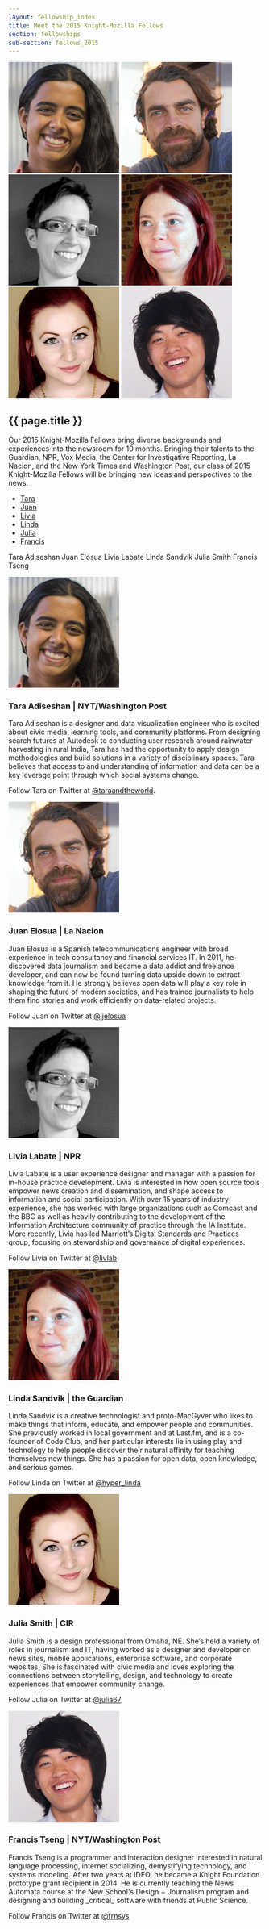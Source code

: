 ```yaml
---
layout: fellowship_index
title: Meet the 2015 Knight-Mozilla Fellows
section: fellowships
sub-section: fellows_2015
---
```

<div id="picwrap">
<img src="/media/img/fellows/2015-fellows/tara220.jpg" class="frontpic" alt="Tara Adiseshan">
<img src="/media/img/fellows/2015-fellows/juan220.jpg" class="frontpic" alt="Juan Elosua">
<img src="/media/img/fellows/2015-fellows/livia220.jpg" class="frontpic" alt="Livia Labate">
<img src="/media/img/fellows/2015-fellows/linda220.jpg" class="frontpic" alt="Linda Sandvik">
<img src="/media/img/fellows/2015-fellows/julia220.jpg" class="frontpic" alt="Julia Smith">
<img src="/media/img/fellows/2015-fellows/francis220.jpg" class="frontpic" alt="Francis Tseng">
<!--<p class="caption" style="margin-top: 8px; margin-right: 20px;"><a href="2014meet.html">Meet our 2015 Knight Mozilla Fellows</a> as they hack the news around the world. </p>-->
</div>
<h2>{{ page.title }}</h2>
<p class="bodybig">Our 2015 Knight-Mozilla Fellows bring diverse backgrounds and experiences into the newsroom for 10 months. Bringing their talents to the Guardian, NPR, Vox Media, the Center for Investigative Reporting, La Nacion, and the New York Times and  Washington Post, our class of 2015 Knight-Mozilla Fellows will be bringing new ideas and perspectives to the news.</p>
<ul class="fellowslist">
<li><a href="#tara">Tara</a>
<li><a href="#juan">Juan</a>
<li><a href="#livia">Livia</a>
<li><a href="#linda">Linda</a>
<li><a href="#julia">Julia</a>
<li><a href="#francis">Francis</a>
</ul>
Tara Adiseshan
Juan Elosua
Livia Labate
Linda Sandvik
Julia Smith
Francis Tseng


<p><img src="/media/img/fellows/2015-fellows/tara220.jpg" class="meet meet14" alt="">
<h3 id="tara">Tara Adiseshan | NYT/Washington Post</h3>
<p>Tara Adiseshan is a designer and data visualization engineer who is excited about civic media, learning tools, and community platforms. From designing search futures at Autodesk to conducting user research around rainwater harvesting in rural India, Tara has had the opportunity to apply design methodologies and build solutions in a variety of disciplinary spaces. Tara believes that access to and understanding of information and data can be a key leverage point through which social systems change.
<p>Follow Tara on Twitter at <a href="http://www.twitter.com/taraandtheworld">@taraandtheworld</a>.

<p><img src="/media/img/fellows/2015-fellows/juan220.jpg" class="meet meet14" alt="">
<h3 id="juan">Juan Elosua | La Nacion</h3>
<p>Juan Elosua is a Spanish telecommunications engineer with broad experience in tech consultancy and financial services IT. In 2011, he discovered data journalism and became a data addict and freelance developer, and can now be found turning data upside down to extract knowledge from it. He strongly believes open data will play a key role in shaping the future of modern societies, and has trained journalists to help them find stories and work efficiently on data-related projects.
<p>Follow Juan on Twitter at <a href="http://www.twitter.com/jjelosua">@jjelosua</a>


<p><img src="/media/img/fellows/2015-fellows/livia220.jpg" class="meet meet14" alt="">
<h3 id="livia">Livia Labate | NPR</h3>

<p>Livia Labate is a user experience designer and manager with a passion for in-house practice development. Livia is interested in how open source tools empower news creation and dissemination, and shape access to information and social participation. With over 15 years of industry experience, she has worked with large organizations such as Comcast and the BBC as well as heavily contributing to the development of the Information Architecture community of practice through the IA Institute. More recently, Livia has led Marriott’s Digital Standards and Practices group, focusing on stewardship and governance of digital experiences. <p>Follow Livia on Twitter at <a href="http://www.twitter.com/livlab">@livlab</a>


<p><img src="/media/img/fellows/2015-fellows/linda220.jpg" class="meet meet14" alt="">
<h3 id="linda">Linda Sandvik | the Guardian</h3>

<p>Linda Sandvik is a creative technologist and proto-MacGyver who likes to make things that inform, educate, and empower people and communities. She previously worked in local government and at Last.fm, and is a co-founder of Code Club, and her particular interests lie in using play and technology to help people discover their natural affinity for teaching themselves new things. She has a passion for open data, open knowledge, and serious games.
<p>Follow Linda on Twitter at <a href="http://www.twitter.com/hyper_linda">@hyper_linda</a>


<p><img src="/media/img/fellows/2015-fellows/julia220.jpg" class="meet meet14" alt="">
<h3 id="julia">Julia Smith | CIR</h3>

<p>Julia Smith is a design professional from Omaha, NE. She’s held a variety of roles in journalism and IT, having worked as a designer and developer on news sites, mobile applications, enterprise software, and corporate websites. She is fascinated with civic media and loves exploring the connections between storytelling, design, and technology to create experiences that empower community change.
<p>Follow Julia on Twitter at <a href="http://www.twitter.com/julia67">@julia67</a>

<p><img src="/media/img/fellows/2015-fellows/francis220.jpg" class="meet meet14" alt="">
<h3 id="marcos">Francis Tseng | NYT/Washington Post</h3>

<p>Francis Tseng is a programmer and interaction designer interested in natural language processing, internet socializing, demystifying technology, and systems modeling. After two years at IDEO, he became a Knight Foundation prototype grant recipient in 2014. He is currently teaching the News Automata course at the New School's Design + Journalism program and designing and building _critical_ software with friends at Public Science.
<p>Follow Francis on Twitter at <a href="http://www.twitter.com/frnsys">@frnsys</a>
